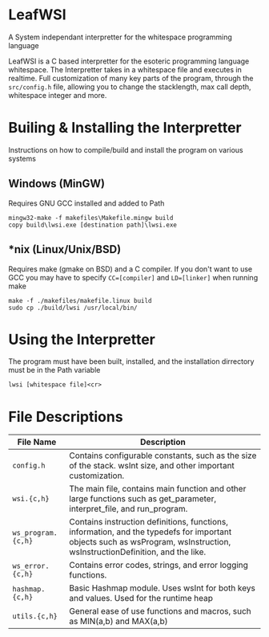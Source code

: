 # LeafWSI
A System independant interpretter for the whitespace programming language

LeafWSI is a C based interpretter for the esoteric programming language whitespace. The Interpretter takes in a whitespace file and executes in realtime. Full customization of many key parts of the program, through the `src/config.h` file, allowing you to change the stacklength, max call depth, whitespace integer and more.

# Builing & Installing the Interpretter
Instructions on how to compile/build and install the program on various systems

## Windows (MinGW)
Requires GNU GCC installed and added to Path
```
mingw32-make -f makefiles\Makefile.mingw build
copy build\lwsi.exe [destination path]\lwsi.exe
```


## *nix (Linux/Unix/BSD)
Requires make (gmake on BSD) and a C compiler. If you don't want to use GCC you may have to specify `CC=[compiler]` and `LD=[linker]` when running make
```
make -f ./makefiles/makefile.linux build
sudo cp ./build/lwsi /usr/local/bin/
```

# Using the Interpretter
The program must have been built, installed, and the installation dirrectory must be in the Path variable
```
lwsi [whitespace file]<cr>
```

# File Descriptions
| File Name | Description |
| --- | --- |
| `config.h` | Contains configurable constants, such as the size of the stack. wsInt size, and other important customization. |
| `wsi.{c,h}` | The main file, contains main function and other large functions such as get_parameter, interpret_file, and run_program. |
| `ws_program.{c,h}` | Contains instruction definitions, functions, information, and the typedefs for important objects such as wsProgram, wsInstruction, wsInstructionDefinition, and the like. |
| `ws_error.{c,h}` | Contains error codes, strings, and error logging functions. |
| `hashmap.{c,h}` | Basic Hashmap module. Uses wsInt for both keys and values. Used for the runtime heap |
| `utils.{c,h}` | General ease of use functions and macros, such as MIN(a,b) and MAX(a,b) |

